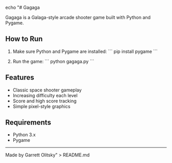 echo "# Gagaga

Gagaga is a Galaga-style arcade shooter game built with Python and Pygame.

## How to Run

1. Make sure Python and Pygame are installed:
\`\`\`
pip install pygame
\`\`\`

2. Run the game:
\`\`\`
python gagaga.py
\`\`\`

## Features

- Classic space shooter gameplay
- Increasing difficulty each level
- Score and high score tracking
- Simple pixel-style graphics

## Requirements

- Python 3.x
- Pygame

---

Made by Garrett Olitsky" > README.md
